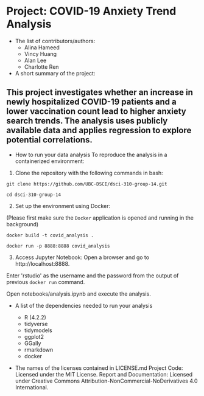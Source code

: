 # Project: COVID-19 Anxiety Trend Analysis
- The list of contributors/authors: 
    - Alina Hameed
    - Vincy Huang
    - Alan Lee
    - Charlotte Ren
- A short summary of the project:
## This project investigates whether an increase in newly hospitalized COVID-19 patients and a lower vaccination count lead to higher anxiety search trends. The analysis uses publicly available data and applies regression to explore potential correlations.

- How to run your data analysis
To reproduce the analysis in a containerized environment:
1. Clone the repository with the following commands in bash:
```
git clone https://github.com/UBC-DSCI/dsci-310-group-14.git
```
```
cd dsci-310-group-14
```
2. Set up the environment using Docker:

(Please first make sure the `Docker` application is opened and running in the background)

```
docker build -t covid_analysis .
```
```
docker run -p 8888:8888 covid_analysis
```
3. Access Jupyter Notebook:
Open a browser and go to http://localhost:8888.

Enter 'rstudio' as the username and the password from the output of previous `docker run` command.

Open notebooks/analysis.ipynb and execute the analysis.

- A list of the dependencies needed to run your analysis
  - R (4.2.2)
  - tidyverse
  - tidymodels
  - ggplot2
  - GGally
  - rmarkdown
  - docker

- The names of the licenses contained in LICENSE.md
  Project Code: Licensed under the MIT License.
  Report and Documentation: Licensed under Creative Commons Attribution-NonCommercial-NoDerivatives 4.0 International.
